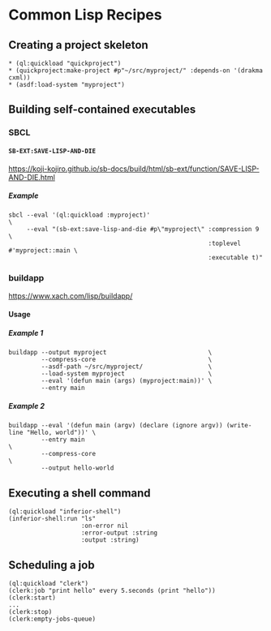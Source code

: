 # Common Lisp Recipes

## Creating a project skeleton

```
* (ql:quickload "quickproject")
* (quickproject:make-project #p"~/src/myproject/" :depends-on '(drakma cxml))
* (asdf:load-system "myproject")
```

## Building self-contained executables

### SBCL

#### `SB-EXT:SAVE-LISP-AND-DIE`

https://koji-kojiro.github.io/sb-docs/build/html/sb-ext/function/SAVE-LISP-AND-DIE.html

##### Example
```
sbcl --eval '(ql:quickload :myproject)'                                            \
     --eval "(sb-ext:save-lisp-and-die #p\"myproject\" :compression 9              \
                                                       :toplevel #'myproject::main \
                                                       :executable t)"
```

### buildapp

https://www.xach.com/lisp/buildapp/

#### Usage

##### Example 1
```
buildapp --output myproject                            \
         --compress-core                               \
         --asdf-path ~/src/myproject/                  \
         --load-system myproject                       \
         --eval '(defun main (args) (myproject:main))' \
         --entry main
```

##### Example 2
```
buildapp --eval '(defun main (argv) (declare (ignore argv)) (write-line "Hello, world"))' \
         --entry main                                                                     \
         --compress-core                                                                  \
         --output hello-world
```

## Executing a shell command

```
(ql:quickload "inferior-shell")
(inferior-shell:run "ls"
                    :on-error nil
                    :error-output :string
                    :output :string)
```

## Scheduling a job

```
(ql:quickload "clerk")
(clerk:job "print hello" every 5.seconds (print "hello"))
(clerk:start)
...
(clerk:stop)
(clerk:empty-jobs-queue)
```
